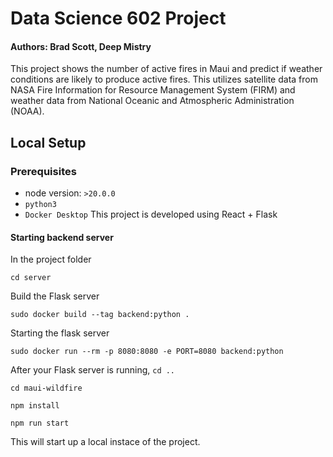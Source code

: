 # Data Science 602 Project
#### Authors: Brad Scott, Deep Mistry

This project shows the number of active fires in Maui and predict if weather conditions are likely to produce active fires. This utilizes satellite data from NASA Fire Information for Resource Management System (FIRM) and weather data from National Oceanic and Atmospheric Administration (NOAA). 

## Local Setup
### Prerequisites 
- node version: `>20.0.0`
- `python3`
- `Docker Desktop`
This project is developed using React + Flask

#### Starting backend server

In the project folder

`cd server`

Build the Flask server

`sudo docker build --tag backend:python .`

Starting the flask server

`sudo docker run --rm -p 8080:8080 -e PORT=8080 backend:python`

After your Flask server is running,
`cd ..`

`cd maui-wildfire`

`npm install`

`npm run start`

This will start up a local instace of the project.
